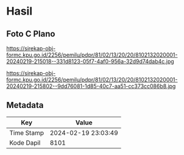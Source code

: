 # Hasil

## Foto C Plano

https://sirekap-obj-formc.kpu.go.id/2256/pemilu/pdpr/81/02/13/20/20/8102132020001-20240219-215018--331d8123-05f7-4af0-956a-32d9d74dab4c.jpg

https://sirekap-obj-formc.kpu.go.id/2256/pemilu/pdpr/81/02/13/20/20/8102132020001-20240219-215802--9dd76081-1d85-40c7-aa51-cc373cc086b8.jpg


## Metadata

| Key        | Value               |
| ---------- | ------------------- |
| Time Stamp | 2024-02-19 23:03:49 |
| Kode Dapil | 8101                |




